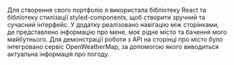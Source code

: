 Для створення свого портфоліо я використала бібліотеку React та бібліотеку стилізації styled-components, щоб створити зручний та сучасний інтерфейс. У додатку реалізовано навігацію між сторінками, де представлено інформацію про мене, моє рідне місто та бачення мого майбутнього. Для демонстрації роботи з API на сторінці про місто було інтегровано сервіс OpenWeatherMap, за допомогою якого виводиться актуальна інформація про погоду.
